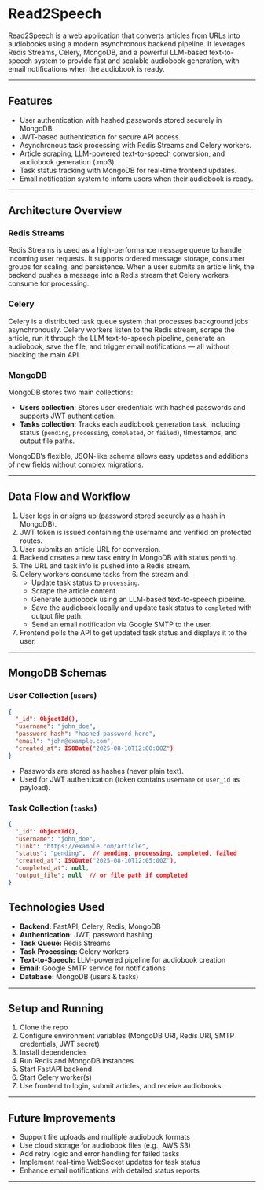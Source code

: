 
# Read2Speech

Read2Speech is a web application that converts articles from URLs into audiobooks using a modern asynchronous backend pipeline. It leverages Redis Streams, Celery, MongoDB, and a powerful LLM-based text-to-speech system to provide fast and scalable audiobook generation, with email notifications when the audiobook is ready.

---

## Features

- User authentication with hashed passwords stored securely in MongoDB.
- JWT-based authentication for secure API access.
- Asynchronous task processing with Redis Streams and Celery workers.
- Article scraping, LLM-powered text-to-speech conversion, and audiobook generation (.mp3).
- Task status tracking with MongoDB for real-time frontend updates.
- Email notification system to inform users when their audiobook is ready.

---

## Architecture Overview

### Redis Streams

Redis Streams is used as a high-performance message queue to handle incoming user requests. It supports ordered message storage, consumer groups for scaling, and persistence. When a user submits an article link, the backend pushes a message into a Redis stream that Celery workers consume for processing.

### Celery

Celery is a distributed task queue system that processes background jobs asynchronously. Celery workers listen to the Redis stream, scrape the article, run it through the LLM text-to-speech pipeline, generate an audiobook, save the file, and trigger email notifications — all without blocking the main API.

### MongoDB

MongoDB stores two main collections:

- **Users collection**: Stores user credentials with hashed passwords and supports JWT authentication.
- **Tasks collection**: Tracks each audiobook generation task, including status (`pending`, `processing`, `completed`, or `failed`), timestamps, and output file paths.

MongoDB’s flexible, JSON-like schema allows easy updates and additions of new fields without complex migrations.

---

## Data Flow and Workflow

1. User logs in or signs up (password stored securely as a hash in MongoDB).
2. JWT token is issued containing the username and verified on protected routes.
3. User submits an article URL for conversion.
4. Backend creates a new task entry in MongoDB with status `pending`.
5. The URL and task info is pushed into a Redis stream.
6. Celery workers consume tasks from the stream and:
   - Update task status to `processing`.
   - Scrape the article content.
   - Generate audiobook using an LLM-based text-to-speech pipeline.
   - Save the audiobook locally and update task status to `completed` with output file path.
   - Send an email notification via Google SMTP to the user.
7. Frontend polls the API to get updated task status and displays it to the user.

---

## MongoDB Schemas

### User Collection (`users`)

```json
{
  "_id": ObjectId(),
  "username": "john_doe",
  "password_hash": "hashed_password_here",
  "email": "john@example.com",
  "created_at": ISODate("2025-08-10T12:00:00Z")
}
````

* Passwords are stored as hashes (never plain text).
* Used for JWT authentication (token contains `username` or `user_id` as payload).

### Task Collection (`tasks`)

```json
{
  "_id": ObjectId(),
  "username": "john_doe",
  "link": "https://example.com/article",
  "status": "pending",  // pending, processing, completed, failed
  "created_at": ISODate("2025-08-10T12:05:00Z"),
  "completed_at": null,
  "output_file": null  // or file path if completed
}
```

## Technologies Used

* **Backend:** FastAPI, Celery, Redis, MongoDB
* **Authentication:** JWT, password hashing
* **Task Queue:** Redis Streams
* **Task Processing:** Celery workers
* **Text-to-Speech:** LLM-powered pipeline for audiobook creation
* **Email:** Google SMTP service for notifications
* **Database:** MongoDB (users & tasks)

---

## Setup and Running

1. Clone the repo
2. Configure environment variables (MongoDB URI, Redis URI, SMTP credentials, JWT secret)
3. Install dependencies
4. Run Redis and MongoDB instances
5. Start FastAPI backend
6. Start Celery worker(s)
7. Use frontend to login, submit articles, and receive audiobooks

---

## Future Improvements

* Support file uploads and multiple audiobook formats
* Use cloud storage for audiobook files (e.g., AWS S3)
* Add retry logic and error handling for failed tasks
* Implement real-time WebSocket updates for task status
* Enhance email notifications with detailed status reports

---

